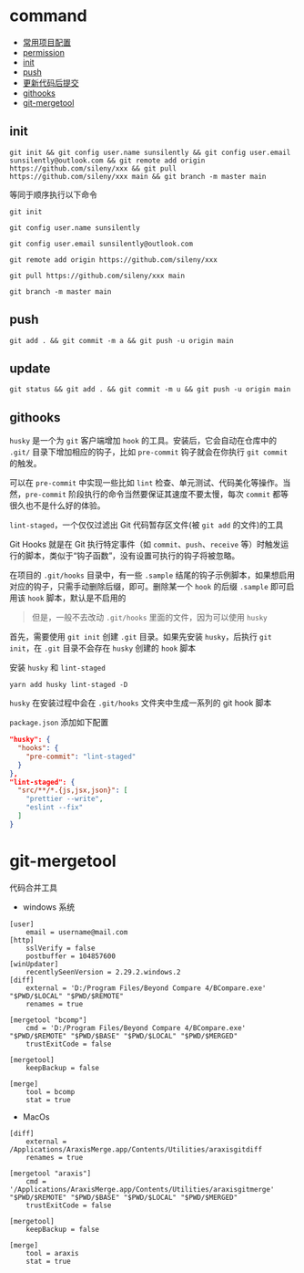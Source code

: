 # command

- [常用项目配置](basic.md)
- [permission](permission.md)
- [init](#init)
- [push](#push)
- [更新代码后提交](#update)
- [githooks](#githooks)
- [git-mergetool](#git-mergetool)

## init
```
git init && git config user.name sunsilently && git config user.email sunsilently@outlook.com && git remote add origin https://github.com/sileny/xxx && git pull https://github.com/sileny/xxx main && git branch -m master main
```

等同于顺序执行以下命令

```
git init

git config user.name sunsilently

git config user.email sunsilently@outlook.com

git remote add origin https://github.com/sileny/xxx

git pull https://github.com/sileny/xxx main

git branch -m master main
```

## push

```
git add . && git commit -m a && git push -u origin main
```

## update

```
git status && git add . && git commit -m u && git push -u origin main
```

## githooks

`husky` 是一个为 `git` 客户端增加 `hook` 的工具。安装后，它会自动在仓库中的 `.git/` 目录下增加相应的钩子，比如 `pre-commit` 钩子就会在你执行 `git commit` 的触发。

可以在 `pre-commit` 中实现一些比如 `lint` 检查、单元测试、代码美化等操作。当然，`pre-commit` 阶段执行的命令当然要保证其速度不要太慢，每次 `commit` 都等很久也不是什么好的体验。

`lint-staged`，一个仅仅过滤出 Git 代码暂存区文件(被 `git add` 的文件)的工具

Git Hooks 就是在 Git 执行特定事件（如 `commit`、`push`、`receive` 等）时触发运行的脚本，类似于“钩子函数”，没有设置可执行的钩子将被忽略。

在项目的 `.git/hooks` 目录中，有一些 `.sample` 结尾的钩子示例脚本，如果想启用对应的钩子，只需手动删除后缀，即可。删除某一个 `hook` 的后缀 `.sample` 即可启用该 `hook` 脚本，默认是不启用的

>但是，一般不去改动 `.git/hooks` 里面的文件，因为可以使用 `husky`

首先，需要使用 `git init` 创建 `.git` 目录。如果先安装 `husky`，后执行 `git init`，在 `.git` 目录不会存在 `husky` 创建的 `hook` 脚本

安装 `husky` 和 `lint-staged`
```
yarn add husky lint-staged -D
```

`husky` 在安装过程中会在 `.git/hooks` 文件夹中生成一系列的 git hook 脚本

`package.json` 添加如下配置

```json
"husky": {
  "hooks": {
    "pre-commit": "lint-staged"
  }
},
"lint-staged": {
  "src/**/*.{js,jsx,json}": [
    "prettier --write",
    "eslint --fix"
  ]
}
```

# git-mergetool

代码合并工具

- windows 系统

```
[user]
	email = username@mail.com
[http]
	sslVerify = false
	postbuffer = 104857600
[winUpdater]
	recentlySeenVersion = 2.29.2.windows.2
[diff]
    external = 'D:/Program Files/Beyond Compare 4/BCompare.exe' "$PWD/$LOCAL" "$PWD/$REMOTE"
    renames = true
 
[mergetool "bcomp"]
    cmd = 'D:/Program Files/Beyond Compare 4/BCompare.exe' "$PWD/$REMOTE" "$PWD/$BASE" "$PWD/$LOCAL" "$PWD/$MERGED"
    trustExitCode = false
 
[mergetool]
    keepBackup = false
 
[merge]
    tool = bcomp
    stat = true

```


- MacOs

```
[diff] 
    external = /Applications/AraxisMerge.app/Contents/Utilities/araxisgitdiff
    renames = true

[mergetool "araxis"] 
    cmd = '/Applications/AraxisMerge.app/Contents/Utilities/araxisgitmerge' "$PWD/$REMOTE" "$PWD/$BASE" "$PWD/$LOCAL" "$PWD/$MERGED"
    trustExitCode = false

[mergetool]
    keepBackup = false

[merge] 
    tool = araxis
    stat = true
```


